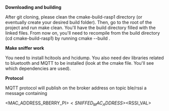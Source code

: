 **Downloading and building**

After git cloning, please clean the cmake-build-rasp1 directory (or eventually create your desired build folder). Then, go to the root of the project and run make clean. You'll have the build directory filled with the linked files. From now on, you'll need to recompile from the build directory (cd cmake-build-rasp1) by running cmake --build .

**Make sniffer work**

You need to install hcitools and hcidump. You also need dev libraries related to bluetooth and MQTT to be installed (look at the cmake file. You'll see which dependencies are used).

**Protocol**

MQTT protocol will publish on the broker address on topic ble/rssi a message containing 

<MAC_ADDRESS_RBERRY_PI>$<SNIFFED_MAC_ADDRESS>$<RSSI_VAL> 
